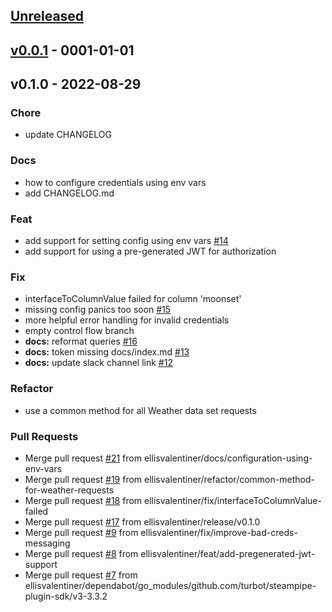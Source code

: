 <a name="unreleased"></a>
## [Unreleased]


<a name="v0.0.1"></a>
## [v0.0.1] - 0001-01-01

<a name="v0.1.0"></a>
## v0.1.0 - 2022-08-29
### Chore
- update CHANGELOG

### Docs
- how to configure credentials using env vars
- add CHANGELOG.md

### Feat
- add support for setting config using env vars [#14](https://github.com/ellisvalentiner/steampipe-plugin-weatherkit/issues/14)
- add support for using a pre-generated JWT for authorization

### Fix
- interfaceToColumnValue failed for column 'moonset'
- missing config panics too soon [#15](https://github.com/ellisvalentiner/steampipe-plugin-weatherkit/issues/15)
- more helpful error handling for invalid credentials
- empty control flow branch
- **docs:** reformat queries [#16](https://github.com/ellisvalentiner/steampipe-plugin-weatherkit/issues/16)
- **docs:** token missing docs/index.md [#13](https://github.com/ellisvalentiner/steampipe-plugin-weatherkit/issues/13)
- **docs:** update slack channel link [#12](https://github.com/ellisvalentiner/steampipe-plugin-weatherkit/issues/12)

### Refactor
- use a common method for all Weather data set requests

### Pull Requests
- Merge pull request [#21](https://github.com/ellisvalentiner/steampipe-plugin-weatherkit/issues/21) from ellisvalentiner/docs/configuration-using-env-vars
- Merge pull request [#19](https://github.com/ellisvalentiner/steampipe-plugin-weatherkit/issues/19) from ellisvalentiner/refactor/common-method-for-weather-requests
- Merge pull request [#18](https://github.com/ellisvalentiner/steampipe-plugin-weatherkit/issues/18) from ellisvalentiner/fix/interfaceToColumnValue-failed
- Merge pull request [#17](https://github.com/ellisvalentiner/steampipe-plugin-weatherkit/issues/17) from ellisvalentiner/release/v0.1.0
- Merge pull request [#9](https://github.com/ellisvalentiner/steampipe-plugin-weatherkit/issues/9) from ellisvalentiner/fix/improve-bad-creds-messaging
- Merge pull request [#8](https://github.com/ellisvalentiner/steampipe-plugin-weatherkit/issues/8) from ellisvalentiner/feat/add-pregenerated-jwt-support
- Merge pull request [#7](https://github.com/ellisvalentiner/steampipe-plugin-weatherkit/issues/7) from ellisvalentiner/dependabot/go_modules/github.com/turbot/steampipe-plugin-sdk/v3-3.3.2


[Unreleased]: https://github.com/ellisvalentiner/steampipe-plugin-weatherkit/compare/v0.0.1...HEAD
[v0.0.1]: https://github.com/ellisvalentiner/steampipe-plugin-weatherkit/compare/v0.1.0...v0.0.1
